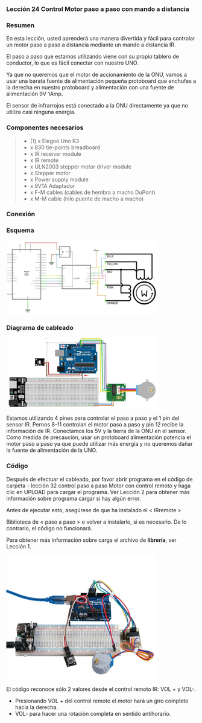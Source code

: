
### Lección 24 Control Motor paso a paso con mando a distancia

### Resumen

En esta lección, usted aprenderá una manera divertida y fácil para controlar un motor paso a paso a distancia mediante un mando a distancia IR.

El paso a paso que estamos utilizando viene con su propio tablero de conductor, lo que es fácil conectar con nuestro UNO.

Ya que no queremos que el motor de accionamiento de la ONU, vamos a usar una barata fuente de alimentación pequeña protoboard que enchufes a la derecha en nuestro protoboard y alimentación con una fuente de alimentación 9V 1Amp.

El sensor de infrarrojos está conectado a la ONU directamente ya que no utiliza casi ninguna energía.

### Componentes necesarios

> * (1) x Elegoo Uno R3
> * x 830 tie-points breadboard
> * x IR receiver module
> * x IR remote
> * x ULN2003 stepper motor driver module
> * x Stepper motor
> * x Power supply module
> * x 9V1A Adaptador
> * x F-M cables (cables de hembra a macho DuPont)
> * x M-M cable (hilo puente de macho a macho)

### Conexión

### Esquema

<img width="400" src="media/image163.jpeg" id="image163">

### Diagrama de cableado

<img width="400" src="media/image164.jpeg" id="image164">

Estamos utilizando 4 pines para controlar el paso a paso y el 1 pin del sensor IR. Pernos 8-11 controlan el motor paso a paso y pin 12 recibe la información de IR. Conectamos los 5V y la tierra de la ONU en el sensor. Como medida de precaución, usar un protoboard alimentación potencia el motor paso a paso ya que puede utilizar más energía y no queremos dañar la fuente de alimentación de la UNO.

### Código

Después de efectuar el cableado, por favor abrir programa en el código de carpeta - lección 32 control paso a paso Motor con control remoto y haga clic en UPLOAD para cargar el programa. Ver Lección 2 para obtener más información sobre programa cargar si hay algún error.

Antes de ejecutar esto, asegúrese de que ha instalado el < IRremote >

Biblioteca de < paso a paso > o volver a instalarlo, si es necesario. De lo contrario, el código no funcionará.

Para obtener más información sobre carga el archivo de **librería**, ver Lección 1.

<img width="400" src="media/image165.jpeg" id="image165">

El código reconoce sólo 2 valores desde el control remoto IR: VOL + y VOL-. 
- Presionando VOL + del control remoto el motor hará un giro completo hacia la derecha.
- VOL- para hacer una rotación completa en sentido antihorario.


